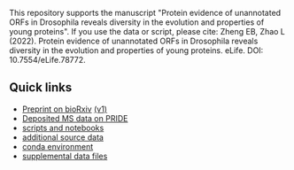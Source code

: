 This repository supports the manuscript
"Protein evidence of unannotated ORFs in Drosophila
reveals diversity in the evolution and properties of young proteins".
If you use the data or script, please cite: Zheng EB, Zhao L (2022). Protein evidence of unannotated ORFs in Drosophila reveals diversity in the evolution and properties of young proteins. eLife. DOI: 10.7554/eLife.78772.

## Quick links

- [Preprint on bioRxiv](https://www.biorxiv.org/content/10.1101/2022.04.04.486978v2) [(v1)](https://www.biorxiv.org/content/10.1101/2022.04.04.486978v1)
- [Deposited MS data on PRIDE](https://www.ebi.ac.uk/pride/archive/projects/PXD032197/)
- [scripts and notebooks](scripts/README.md)
- [additional source data](addlsourcedata/README.md)
- [conda environment](environment.md)
- [supplemental data files](suppdatafiles/README.md)
